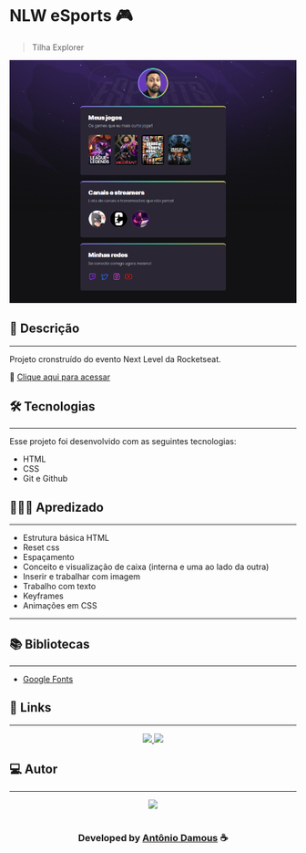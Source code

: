 # NLW eSports 🎮

> Tilha Explorer

![preview](./.github/preview.png)

## 📝 Descrição

---

Projeto cronstruído do evento Next Level da Rocketseat.

🔗 [Clique aqui para acessar](https://antoniodamous.github.io/nlw-esports-explorer/)

## 🛠 Tecnologias

---

Esse projeto foi desenvolvido com as seguintes tecnologias:

- HTML
- CSS
- Git e Github

## 🙇🏻‍♂️ Apredizado

---

- Estrutura básica HTML
- Reset css
- Espaçamento
- Conceito e visualização de caixa (interna e uma ao lado da outra)
- Inserir e trabalhar com imagem
- Trabalho com texto
- Keyframes
- Animações em CSS

---

## 📚 Bibliotecas

---

- [Google Fonts](https://fonts.google.com/)

## 🔗 Links

---

<p align="center">
 
 <a href="https://www.linkedin.com/in/antoniodamous" alt="Linkedin">
  <img src="https://img.shields.io/badge/-Linkedin-0A66C2?style=for-the-badge&logo=Linkedin&logoColor=FFFFFF&link=https://www.linkedin.com/in/antoniodamous"/> 
 </a>
  
 <a href="https://twitter.com/antonio_damous" alt="Twitter">
  <img src="https://img.shields.io/badge/-Twitter-1DA1F2?style=for-the-badge&logo=Twitter&logoColor=FFFFFF&link=https://twitter.com/antoniodamou"/> 
 </a>

 </p>
 
## 💻 Autor<br>
---
<table>
  <tr>
    <center>
      <a href="https://github.com/EvanderInacio">
        <img src="https://github.com/antoniodamous.png" width="100px;" />
      </a>
    </td>
  </tr>
</table>

<h3 align="center"> Developed by <a href="https://www.linkedin.com/in/antoniodamous/">Antônio Damous</a> ☕</h3>
